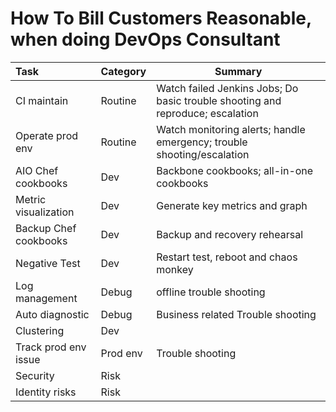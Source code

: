 How To Bill Customers Reasonable, when doing DevOps Consultant
==============================================================

| Task                  | Category | Summary                                                                        |
|:--------------------- | --------- | ------- |
| CI maintain           | Routine  | Watch failed Jenkins Jobs; Do basic trouble shooting and reproduce; escalation |
| Operate prod env      | Routine  | Watch monitoring alerts; handle emergency; trouble shooting/escalation         |
| AIO Chef cookbooks    | Dev      | Backbone cookbooks; all-in-one cookbooks                                       |
| Metric visualization  | Dev      | Generate key metrics and graph                                                 |
| Backup Chef cookbooks | Dev      | Backup and recovery rehearsal                                                  |
| Negative Test         | Dev      | Restart test, reboot and chaos monkey                                          |
| Log management        | Debug    | offline trouble shooting                                                       |
| Auto diagnostic       | Debug    | Business related Trouble shooting                                              |
| Clustering            | Dev      |                                                                                |
| Track prod env issue  | Prod env | Trouble shooting                                                               |
| Security              | Risk     |                                                                                |
| Identity risks        | Risk     |                                                                                |
